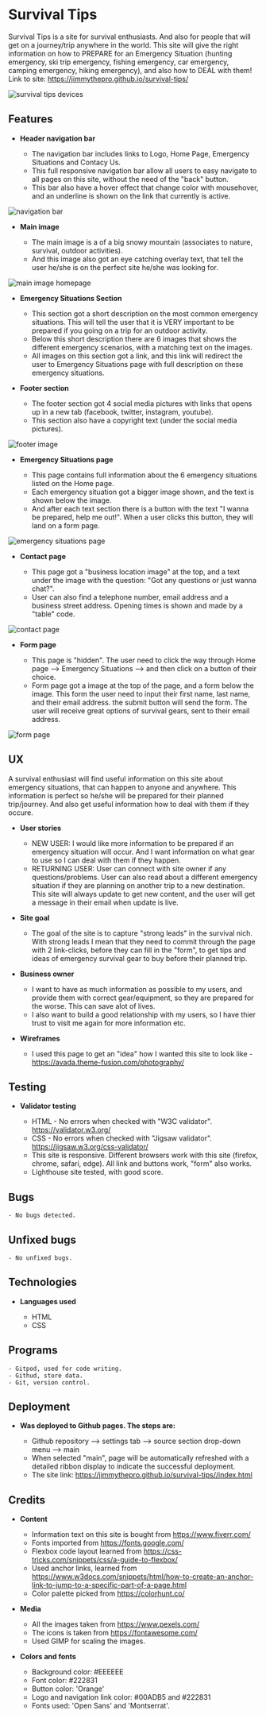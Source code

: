 # **Survival Tips**
Survival Tips is a site for survival enthusiasts. And also for people that will get on a journey/trip anywhere in the world. 
This site will give the right information on how to PREPARE for an Emergency Situation (hunting emergency, ski trip emergency, fishing emergency, 
car emergency, camping emergency, hiking emergency), and also how to DEAL with them!
Link to site: https://jimmythepro.github.io/survival-tips/

![survival tips devices](../assets/images/survival-tips-screen.jpg)

## Features

* **Header navigation bar**

    - The navigation bar includes links to Logo, Home Page, Emergency Situations and Contacy Us.
    - This full responsive navigation bar allow all users to easy navigate to all pages on this site, without the need of the "back" button.
    - This bar also have a hover effect that change color with mousehover, and an underline is shown on the link that currently is active.

![navigation bar](../assets/images/navigation-bar.jpg)

* **Main image**

    - The main image is a of a big snowy mountain (associates to nature, survival, outdoor activities).
    - And this image also got an eye catching overlay text, that tell the user he/she is on the perfect site he/she was looking for.

![main image homepage](../assets/images/main-image.jpg)

* **Emergency Situations Section**

    - This section got a short description on the most common emergency situations. This will tell the user that it is VERY important to be prepared if you going on a trip for an outdoor activity.
    - Below this short description there are 6 images that shows the different emergency scenarios, with a matching text on the images.
    - All images on this section got a link, and this link will redirect the user to Emergency Situations page with full description on these emergency situations.

* **Footer section**

    - The footer section got 4 social media pictures with links that opens up in a new tab (facebook, twitter, instagram, youtube).
    - This section also have a copyright text (under the social media pictures).

![footer image](../assets/images/footer-image.jpg)

* **Emergency Situations page**

    - This page contains full information about the 6 emergency situations listed on the Home page.
    - Each emergency situation got a bigger image shown, and the text is shown below the image.
    - And after each text section there is a button with the text "I wanna be prepared, help me out!". When a user clicks this button, they will land on a form page.

![emergency situations page](../assets/images/emergency-page-screen.jpg)

* **Contact page**

    - This page got a "business location image" at the top, and a text under the image with the question: "Got any questions or just wanna chat?".
    - User can also find a telephone number, email address and a business street address. Opening times is shown and made by a "table" code.

![contact page](../assets/images/contact-page-info.jpg)

* **Form page**

    - This page is "hidden". The user need to click the way through Home page --> Emergency Situations --> and then click on a button of their choice.
    - Form page got a image at the top of the page, and a form below the image. This form the user need to input their first name, last name, and their email address. the submit button will send the form. The user will receive great options of survival gears, sent to their email address.

![form page](../assets/images/form-page.jpg)

## UX

A survival enthusiast will find useful information on this site about emergency situations, that can happen to anyone and anywhere. This information is perfect so he/she will be prepared for their planned trip/journey. And also get useful information how to deal with them if they occure.

* **User stories**

    - NEW USER: I would like more information to be prepared if an emergency situation will occur. And I want information on what gear to use so I can deal with them if they happen.
    - RETURNING USER: User can connect with site owner if any questions/problems. User can also read about a different emergency situation if they are planning on another trip to a new destination. This site will always update to get new content, and the user will get a message in their email when update is live.

* **Site goal**

    - The goal of the site is to capture "strong leads" in the survival nich. With strong leads I mean that they need to commit through the page with 2 link-clicks, before they can fill in the "form", to get tips and ideas of emergency survival gear to buy before their planned trip.

* **Business owner**

    - I want to have as much information as possible to my users, and provide them with correct gear/equipment, so they are prepared for the worse. This can save alot of lives.
    - I also want to build a good relationship with my users, so I have thier trust to visit me again for more information etc.

* **Wireframes**

    - I used this page to get an "idea" how I wanted this site to look like - https://avada.theme-fusion.com/photography/

## Testing

* **Validator testing**

    - HTML - No errors when checked with "W3C validator". https://validator.w3.org/
    - CSS - No errors when checked with "Jigsaw validator". https://jigsaw.w3.org/css-validator/
    - This site is responsive. Different browsers work with this site (firefox, chrome, safari, edge). All link and buttons work, "form" also works.
    - Lighthouse site tested, with good score.

## Bugs

    - No bugs detected.

## Unfixed bugs

    - No unfixed bugs.

## Technologies

* **Languages used**

    - HTML
    - CSS

## Programs

    - Gitpod, used for code writing.
    - Githud, store data.
    - Git, version control.

## Deployment

* **Was deployed to Github pages. The steps are:**

    - Github repository --> settings tab --> source section drop-down menu --> main
    - When selected "main", page will be automatically refreshed with a detailed ribbon display to indicate the successful deployment.
    - The site link: https://jimmythepro.github.io/survival-tips//index.html

## Credits

* **Content**

    - Information text on this site is bought from https://www.fiverr.com/
    - Fonts imported from https://fonts.google.com/
    - Flexbox code layout learned from https://css-tricks.com/snippets/css/a-guide-to-flexbox/
    - Used anchor links, learned from https://www.w3docs.com/snippets/html/how-to-create-an-anchor-link-to-jump-to-a-specific-part-of-a-page.html
    - Color palette picked from https://colorhunt.co/

* **Media**

    - All the images taken from https://www.pexels.com/
    - The icons is taken from https://fontawesome.com/
    - Used GIMP for scaling the images.

* **Colors and fonts**

    - Background color: #EEEEEE
    - Font color: #222831
    - Button color: 'Orange'
    - Logo and navigation link color: #00ADB5 and #222831
    - Fonts used: 'Open Sans' and 'Montserrat'.





